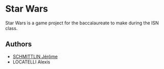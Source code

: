 
# Star Wars

Star Wars is a game project for the baccalaureate to make during the ISN class.


## Authors

- [SCHMITTLIN Jérôme](https://www.github.com/jschmittlin)
- LOCATELLI Alexis

  

